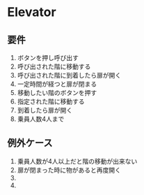 # Elevator
## 要件

1. ボタンを押し呼び出す
2. 呼び出された階に移動する
3. 呼び出された階に到着したら扉が開く
4. 一定時間が経つと扉が閉まる
5. 移動したい階のボタンを押す
6. 指定された階に移動する
7. 到着したら扉が開く
8. 乗員人数4人まで

## 例外ケース

1. 乗員人数が4人以上だと階の移動が出来ない
2. 扉が閉まった時に物があると再度開く
3. 
4. 
